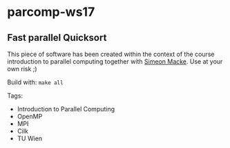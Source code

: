 # parcomp-ws17
## Fast parallel Quicksort

This piece of software has been created within the context of the course introduction to parallel computing together with [Simeon Macke](https://github.com/simmac/). Use at your own risk ;)

Build with: `make all`

Tags:
- Introduction to Parallel Computing
- OpenMP
- MPI
- Cilk
- TU Wien
